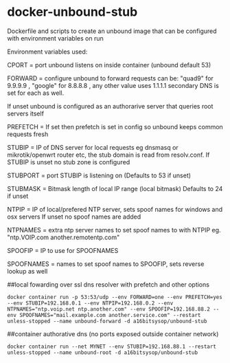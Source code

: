 # docker-unbound-stub
Dockerfile and scripts to create an unbound image that can be configured with environment variables on run

Environment  variables used:

CPORT = port unbound listens on inside container (unbound default 53)

FORWARD = configure unbound to forward requests can be: 
"quad9" for 9.9.9.9 , "google" for 8.8.8.8 , any other value uses 1.1.1.1 
secondary DNS is set for each as well.

If unset unbound is configured as an authorarive server that queries root servers itself

PREFETCH = If set then prefetch is set in config so unbound keeps common requests fresh

STUBIP = IP of DNS server for local requests eg dnsmasq or mikrotik/openwrt router etc,
the stub domain is read from resolv.conf. If STUBIP is unset no stub zone is configured

STUBPORT = port STUBIP is listening on (Defaults to 53 if unset)

STUBMASK = Bitmask length of local IP range (local bitmask) Defaults to 24 if unset

NTPIP = IP of local/prefered NTP server, sets spoof names for windows and osx servers
If unset no spoof names are added 

NTPNAMES = extra ntp server names to set spoof names to with NTPIP
eg. "ntp.VOIP.com another.remotentp.com"

SPOOFIP = IP to use for SPOOFNAMES

SPOOFNAMES = names to set spoof names to SPOOFIP, sets reverse lookup as well

##local fowarding over ssl dns resolver with prefetch and other options

```
docker container run -p 53:53/udp --env FORWARD=one --env PREFETCH=yes --env STUBIP=192.168.0.1 --env NTPIP=192.168.0.2 --env NTPNAMES="ntp.voip.net ntp.another.com" --env SPOOFIP=192.168.88.2 --env SPOOFNAMES="mail.example.com another.service.com" --restart unless-stopped --name unbound-forward -d a16bitsysop/unbound-stub
```

##container authorative dns (no ports exposed outside container network)

```
docker container run --net MYNET --env STUBIP=192.168.88.1 --restart unless-stopped --name unbound-root -d a16bitsysop/unbound-stub
```
